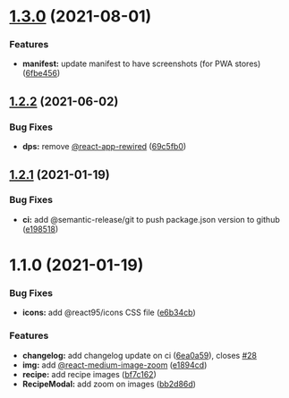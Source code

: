 # [1.3.0](https://github.com/ggdaltoso/95Recipes/compare/v1.2.2...v1.3.0) (2021-08-01)


### Features

* **manifest:** update manifest to have screenshots (for PWA stores) ([6fbe456](https://github.com/ggdaltoso/95Recipes/commit/6fbe4567999d59be658b64aed7c20390a6e2d38d))

## [1.2.2](https://github.com/ggdaltoso/95Recipes/compare/v1.2.1...v1.2.2) (2021-06-02)


### Bug Fixes

* **dps:** remove [@react-app-rewired](https://github.com/react-app-rewired) ([69c5fb0](https://github.com/ggdaltoso/95Recipes/commit/69c5fb04515b543fb4ac609957a0cac2815851db))

## [1.2.1](https://github.com/ggdaltoso/95Recipes/compare/v1.2.0...v1.2.1) (2021-01-19)


### Bug Fixes

* **ci:** add @semantic-release/git to push package.json version to github ([e198518](https://github.com/ggdaltoso/95Recipes/commit/e1985185f45787366088d62bfd878fa12309e7c0))

# 1.1.0 (2021-01-19)

### Bug Fixes

- **icons:** add @react95/icons CSS file ([e6b34cb](https://github.com/ggdaltoso/95Recipes/commit/e6b34cb58c295d7dbf6328bfb85d5c6bbf68f375))

### Features

- **changelog:** add changelog update on ci ([6ea0a59](https://github.com/ggdaltoso/95Recipes/commit/6ea0a5980a567c0645e05c08201699cb7b72dd5b)), closes [#28](https://github.com/ggdaltoso/95Recipes/issues/28)
- **img:** add [@react-medium-image-zoom](https://github.com/react-medium-image-zoom) ([e1894cd](https://github.com/ggdaltoso/95Recipes/commit/e1894cd3f4060011242866434e6df3c32c4f0c04))
- **recipe:** add recipe images ([bf7c162](https://github.com/ggdaltoso/95Recipes/commit/bf7c162ec532c51b52378b6239a44e4d20c2dd9e))
- **RecipeModal:** add zoom on images ([bb2d86d](https://github.com/ggdaltoso/95Recipes/commit/bb2d86d58fd4ee8bcc6de26f776e5bdfe46b7cf0))
